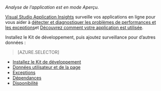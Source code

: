 
*Analyse de l’application est en mode Aperçu.*

<a name="selector1"></a>

[Visual Studio Application Insights](../articles/application-insights/app-insights-overview.md) surveille vos applications en ligne pour vous aider à [détecter et diagnostiquer les problèmes de performances et les exceptions](../articles/application-insights/app-insights-detect-triage-diagnose.md)et [Découvrez comment votre application est utilisée](../articles/application-insights/app-insights-overview-usage.md). 

Installez le Kit de développement, puis ajoutez surveillance pour d’autres données :

> [AZURE.SELECTOR]
- [Installez le Kit de développement](../articles/application-insights/app-insights-asp-net.md#selector1)
- [Données utilisateur et de la page](../articles/application-insights/app-insights-javascript.md#selector1)
- [Exceptions](../articles/application-insights/app-insights-asp-net-exceptions.md#selector1)
- [Dépendances](../articles/application-insights/app-insights-asp-net-dependencies.md#selector1)
- [Disponibilité](../articles/application-insights/app-insights-monitor-web-app-availability.md#selector1)


